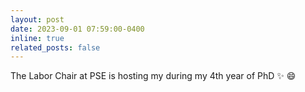 ```yaml
---
layout: post
date: 2023-09-01 07:59:00-0400
inline: true
related_posts: false
---
```


The Labor Chair at PSE is hosting my during my 4th year of PhD :sparkles: :smile:
